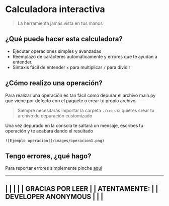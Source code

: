 
# Calculadora interactiva

> La herramienta jamás vista en tus manos

## ¿Qué puede hacer esta calculadora?

- Ejecutar operaciones simples y avanzadas
- Reemplazo de carácteres automáticamente y errores que te ayudan a entender.
- Sintaxis fácil de entender `x` para multiplicar `/` para dividir

## ¿Cómo realizo una operación?

Para realizar una operación es tan fácil como depurar el archivo main.py que viene por defecto con el paquete o crear tu propio archivo.

> Siempre necesitarás importar la carpeta `./reqs` si quieres crear tu archivo de depuración customizado

Una vez depurado en la consola te saltará un mensaje, escribes tu operación y te acabará dando el resultado

    ![Ejemplo operación](/images/operacion1.png)

## Tengo errores, ¿qué hago?

Para reportar errores simplemente pinche [aquí](https://github.com/Developer-Anony/calc-in-terminal/issues "Centro de reporte de errores")

-------------------------
|                        |
|                        |
|   GRACIAS POR LEER     |
|     ATENTAMENTE:       |
|   DEVELOPER ANONYMOUS  |
|                        |
-------------------------